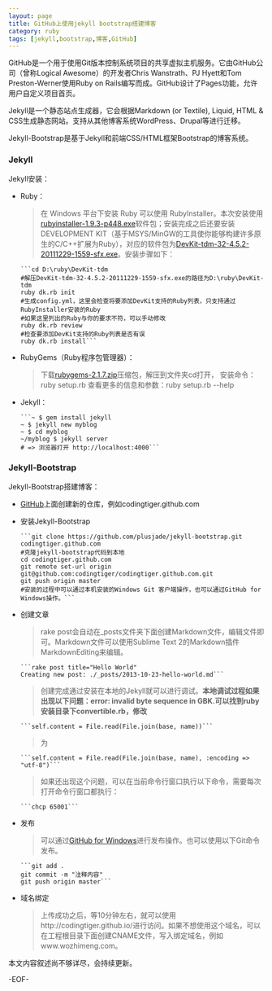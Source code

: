 ```yaml
---
layout: page
title: GitHub上使用jekyll bootstrap搭建博客
category: ruby
tags: [jekyll,bootstrap,博客,GitHub]
---
```


GitHub是一个用于使用Git版本控制系统项目的共享虚拟主机服务。它由GitHub公司（曾称Logical Awesome）的开发者Chris Wanstrath、PJ Hyett和Tom Preston-Werner使用Ruby on Rails编写而成。GitHub设计了Pages功能，允许用户自定义项目首页。

Jekyll是一个静态站点生成器，它会根据Markdown (or Textile), Liquid, HTML & CSS生成静态网站。支持从其他博客系统WordPress、Drupal等进行迁移。

Jekyll-Bootstrap是基于Jekyll和前端CSS/HTML框架Bootstrap的博客系统。

### Jekyll

Jekyll安装：

*   Ruby：

    > 在 Windows 平台下安装 Ruby 可以使用 RubyInstaller。本次安装使用[rubyinstaller-1.9.3-p448.exe](http://dl.bintray.com/oneclick/rubyinstaller/rubyinstaller-1.9.3-p448.exe?direct)软件包；安装完成之后还要安装DEVELOPMENT KIT（基于MSYS/MinGW的工具使你能够构建许多原生的C/C++扩展为Ruby），对应的软件包为[DevKit-tdm-32-4.5.2-20111229-1559-sfx.exe](https://github.com/downloads/oneclick/rubyinstaller/DevKit-tdm-32-4.5.2-20111229-1559-sfx.exe)。安装步骤如下：

        ```cd D:\ruby\DevKit-tdm
        #解压DevKit-tdm-32-4.5.2-20111229-1559-sfx.exe的路径为D:\ruby\DevKit-tdm
        ruby dk.rb init
        #生成config.yml，这里会检查将要添加DevKit支持的Ruby列表，只支持通过RubyInstaller安装的Ruby
        #如果这里列出的Ruby与你的要求不符，可以手动修改
        ruby dk.rb review  
        #检查要添加DevKit支持的Ruby列表是否有误
        ruby dk.rb install```

*   RubyGems（Ruby程序包管理器）：
    
    > 下载[rubygems-2.1.7.zip](http://production.cf.rubygems.org/rubygems/rubygems-2.1.7.zip)压缩包，解压到文件夹cd打开，    安装命令：ruby setup.rb 查看更多的信息和参数：ruby setup.rb --help

*   Jekyll：

        ```~ $ gem install jekyll
        ~ $ jekyll new myblog
        ~ $ cd myblog
        ~/myblog $ jekyll server
        # => 浏览器打开 http://localhost:4000```

### Jekyll-Bootstrap

Jekyll-Bootstrap搭建博客：

*   [GitHub](https://github.com)上面创建新的仓库，例如codingtiger.github.com

*   安装Jekyll-Bootstrap
        
        ```git clone https://github.com/plusjade/jekyll-bootstrap.git codingtiger.github.com
        #克隆jekyll-bootstrap代码到本地
        cd codingtiger.github.com
        git remote set-url origin git@github.com:codingtiger/codingtiger.github.com.git
        git push origin master
        #安装的过程中可以通过本机安装的Windows Git 客户端操作，也可以通过GitHub for Windows操作。```

*   创建文章
    
    > rake post会自动在_posts文件夹下面创建Markdown文件，编辑文件即可。Markdown文件可以使用Sublime Text 2的Markdown插件MarkdownEditing来编辑。

        ```rake post title="Hello World"
        Creating new post: ./_posts/2013-10-23-hello-world.md```

    > 创建完成通过安装在本地的Jekyll就可以进行调试。**本地调试过程如果出现以下问题：error: invalid byte sequence in GBK.可以找到ruby安装目录下convertible.rb，修改**

        ```self.content = File.read(File.join(base, name))```

    > 为

        ```self.content = File.read(File.join(base, name), :encoding => "utf-8")```

    > 如果还出现这个问题，可以在当前命令行窗口执行以下命令，需要每次打开命令行窗口都执行：

        ```chcp 65001```

*   发布
    
    > 可以通过[GitHub for Windows](http://github-windows.s3.amazonaws.com/GitHubSetup.exe)进行发布操作。也可以使用以下Git命令发布。

        ```git add .
        git commit -m "注释内容"
        git push origin master```

*   域名绑定

    > 上传成功之后，等10分钟左右，就可以使用http://codingtiger.github.io/进行访问。如果不想使用这个域名，可以在工程根目录下面创建CNAME文件，写入绑定域名，例如www.wozhimeng.com。
    
本文内容叙述尚不够详尽，会持续更新。

-EOF-

